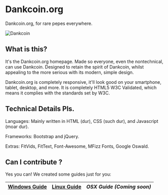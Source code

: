 # Dankcoin.org

Dankcoin.org, for rare pepes everywhere.

![Dankcoin](http://i.imgur.com/mQzffrB.png)

## What is this?
It's the Dankcoin.org homepage. Made so everyone, even the nontechnical, can use Dankcoin.
Designed to retain the spirit of Dankcoin, whilst appealing to the more serious with its modern, simple design.

Dankcoin.org is completely responsive, it'll look good on your smartphone, tablet, desktop, and more.
It is completely HTML5 W3C Validated, which means it complies with the standards set by W3C.

## Technical Details Pls.
Languages:
Mainly written in HTML (dur), CSS (such dur), and Javascript (moar dur).

Frameworks:
Bootstrap and jQuery.

Extras:
FitVids, FitText, Font-Awesome, MFizz Fonts, Google Oswald.

## Can I contribute ?
Yes you can!
We created some guides just for you:

| [Windows Guide][G1] | [Linux Guide][G2] | *OSX Guide (Coming soon)* |
|:-----------------:|:-------------------:|:-------------------------:|

[G1]: https://github.com/dankcoin/danksite/blob/gh-pages/getting-started/contribute_windows.md
[G2]: https://github.com/dankcoin/danksite/blob/gh-pages/getting-started/contribute_linux.md
